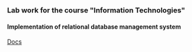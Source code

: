 ### Lab work for the course "Information Technologies"
#### Implementation of relational database management system
[Docs](docs)
